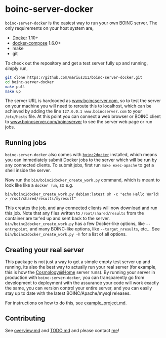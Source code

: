
boinc-server-docker
===================

`boinc-server-docker` is the easiest way to run your own [BOINC](http://boinc.berkeley.edu/) server. The only requirements on your host system are,

* [Docker](https://github.com/docker/docker/releases) 1.10+
* [docker-compose](https://github.com/docker/compose/releases) 1.6.0+
* make
* git 

To check out the repository and get a test server fully up and running, simply run,
```bash
git clone https://github.com/marius311/boinc-server-docker.git
cd boinc-server-docker
make pull
make up
```

The server URL is hardcoded as www.boincserver.com, so to test the server on your machine you will need to reroute this to localhost, which can be achieved by adding the line `127.0.0.1 www.boincserver.com` to your `/etc/hosts` file. At this point you can connect a web browser or BOINC client to www.boincserver.com/boincserver to see the server web page or run jobs. 


Running jobs
------------

`boinc-server-docker` also comes with [`boinc2docker`](https://github.com/marius311/boinc2docker) installed, which means you can immediately submit Docker jobs to the server which will be run by any connected clients. To submit jobs, first run `make exec-apache` to get a shell inside the server. 

Now run the `bin/boinc2docker_create_work.py` command, which is meant to look like like a `docker run`, so e.g. 
```
bin/boinc2docker_create_work.py debian:latest sh -c "echo Hello World! > /root/shared/results/myresult"
```

This creates the job, and any connected clients will now download and run this job. Note that any files written to `/root/shared/results` from the container are tar'ed up and sent back to the server. `bin/boinc2docker_create_work.py` has a few Docker-like options, like `--entrypoint`, and many BOINC-like options, like `--target_nresults`, etc... See `bin/boinc2docker_create_work.py -h` for a list of all options. 


Creating your real server
-------------------------

This package is not just a way to get a simple empty test server up and running, its also the best way to actually run your real server (for example, this is how the [Cosmology@Home](www.cosmologyathome.org) server runs). By running your server in production with `boinc-server-docker`, you can transparently go from development to deployment with the assurance your code will work exactly the same, you can version control your entire server, and you can easily stay up to date with the latest BOINC/Apache/mysql releases.

For instructions on how to do this, see [example_project.md](/docs/example_project.md).

Contributing
------------

See [overview.md](/docs/overview.md) and [TODO.md](/docs/TODO.md) and please contact [me](https://github.com/marius311)!

